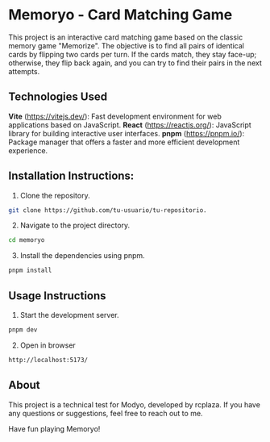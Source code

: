# Memoryo - Card Matching Game

This project is an interactive card matching game based on the classic memory game "Memorize". The objective is to find all pairs of identical cards by flipping two cards per turn. If the cards match, they stay face-up; otherwise, they flip back again, and you can try to find their pairs in the next attempts.

## Technologies Used

**Vite** (https://vitejs.dev/): Fast development environment for web applications based on JavaScript.
**React** (https://reactjs.org/): JavaScript library for building interactive user interfaces.
**pnpm** (https://pnpm.io/): Package manager that offers a faster and more efficient development experience.

## Installation Instructions:

1. Clone the repository.

```bash
git clone https://github.com/tu-usuario/tu-repositorio.
```

2. Navigate to the project directory.

```bash
cd memoryo
```

3. Install the dependencies using pnpm.

```bash
pnpm install
```

## Usage Instructions

1. Start the development server.

```bash
pnpm dev
```

2.  Open in browser

```bash
http://localhost:5173/
```

## About

This project is a technical test for Modyo, developed by rcplaza. If you have any questions or suggestions, feel free to reach out to me.

Have fun playing Memoryo!
